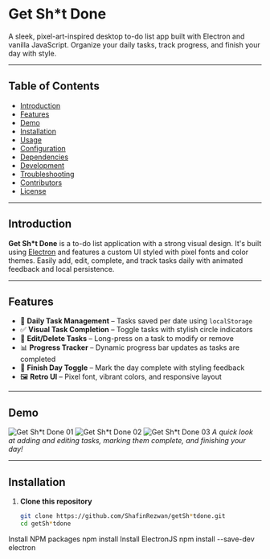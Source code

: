 # Get Sh\*t Done

A sleek, pixel-art-inspired desktop to-do list app built with Electron and vanilla JavaScript. Organize your daily tasks, track progress, and finish your day with style.

---

## Table of Contents

- [Introduction](#introduction)
- [Features](#features)
- [Demo](#demo)
- [Installation](#installation)
- [Usage](#usage)
- [Configuration](#configuration)
- [Dependencies](#dependencies)
- [Development](#development)
- [Troubleshooting](#troubleshooting)
- [Contributors](#contributors)
- [License](#license)

---

## Introduction

**Get Sh\*t Done** is a to-do list application with a strong visual design. It's built using [Electron](https://electronjs.org) and features a custom UI styled with pixel fonts and color themes. Easily add, edit, complete, and track tasks daily with animated feedback and local persistence.

---

## Features

- 📅 **Daily Task Management** – Tasks saved per date using `localStorage`
- ✅ **Visual Task Completion** – Toggle tasks with stylish circle indicators
- 📝 **Edit/Delete Tasks** – Long-press on a task to modify or remove
- 📊 **Progress Tracker** – Dynamic progress bar updates as tasks are completed
- 🏁 **Finish Day Toggle** – Mark the day complete with styling feedback
- 🖼️ **Retro UI** – Pixel font, vibrant colors, and responsive layout

---

## Demo

![Get Sh*t Done 01](https://github.com/ShafinRezwan/ToDoList/blob/295b91ae833b5a7b286ebab08068d25215e35f58/Wireframes/01%20Current%20Day.png)
![Get Sh*t Done 02](https://github.com/ShafinRezwan/ToDoList/blob/6a7d2e7aeb1967619da3fbfb71613e263b8459bf/Wireframes/03%20Check%20off.png)
![Get Sh*t Done 03](https://github.com/ShafinRezwan/ToDoList/blob/6a7d2e7aeb1967619da3fbfb71613e263b8459bf/Wireframes/04%20Hold%20Click.png)
*A quick look at adding and editing tasks, marking them complete, and finishing your day!*

---

## Installation

1. **Clone this repository**
   ```bash
   git clone https://github.com/ShafinRezwan/getSh*tdone.git
   cd getSh*tdone
   
Install NPM packages npm install
Install ElectronJS npm install --save-dev electron
   
